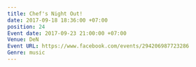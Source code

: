 ```yaml
---
title: Chef's Night Out!
date: 2017-09-18 18:36:00 +07:00
position: 24
Event date: 2017-09-23 21:00:00 +07:00
Venue: DeN
Event URL: https://www.facebook.com/events/294206987723286
Genre: music
---
```


